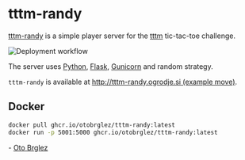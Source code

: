 # tttm-randy

[tttm-randy] is a simple player server for the [tttm] tic-tac-toe challenge.

![Deployment workflow](https://github.com/otobrglez/tttm-randy/actions/workflows/build.yml/badge.svg)

The server uses [Python](https://www.python.org), [Flask](https://flask.palletsprojects.com/), [Gunicorn](https://gunicorn.org/) and random strategy.

`tttm-randy` is available at [http://tttm-randy.ogrodje.si (example move)](http://tttm-randy.ogrodje.si/move?gid=b3409c8d-8002-45f0-9021-f5f267bc574e&moves=X-1-1_O-0-0&playing=X).

## Docker

```bash
docker pull ghcr.io/otobrglez/tttm-randy:latest
docker run -p 5001:5000 ghcr.io/otobrglez/tttm-randy:latest
```

\- [Oto Brglez](https://github.com/otobrglez)

[tttm]: https://github.com/ogrodje/tttm
[tttm-randy]: https://github.com/otobrglez/tttm-randy
